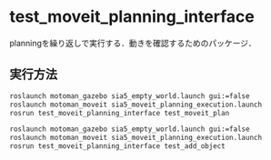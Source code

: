 # test_moveit_planning_interface
planningを繰り返しで実行する．動きを確認するためのパッケージ．
## 実行方法

```bash
roslaunch motoman_gazebo sia5_empty_world.launch gui:=false
roslaunch motoman_moveit sia5_moveit_planning_execution.launch 
rosrun test_moveit_planning_interface test_moveit_plan
```

```bash
roslaunch motoman_gazebo sia5_empty_world.launch gui:=false
roslaunch motoman_moveit sia5_moveit_planning_execution.launch 
rosrun test_moveit_planning_interface test_add_object
```